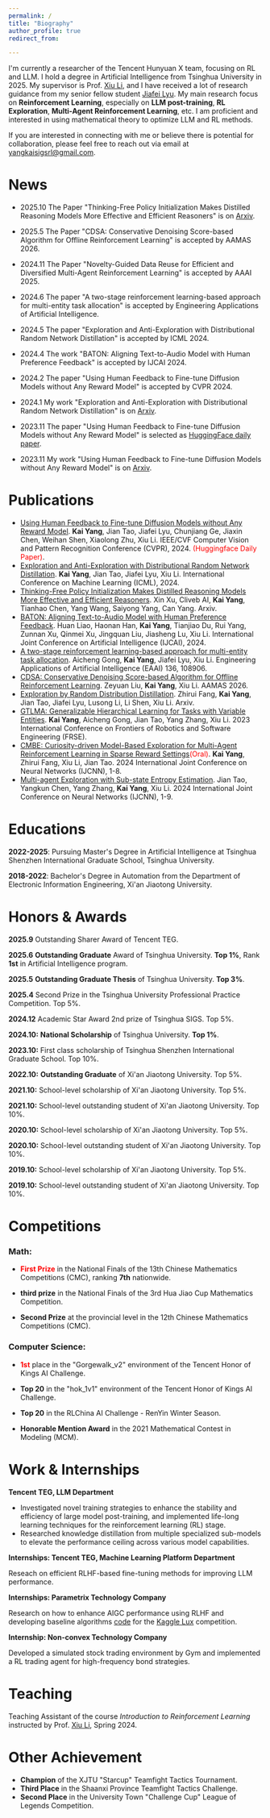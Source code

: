 ```yaml
---
permalink: /
title: "Biography"
author_profile: true
redirect_from: 

---
```


I'm currently a researcher of the Tencent Hunyuan X team, focusing on RL and LLM. I hold a degree in Artificial Intelligence from Tsinghua University in 2025. My supervisor is Prof. [Xiu Li](https://scholar.google.com/citations?user=Xrh1OIUAAAAJ&hl=en), and I have received a lot of research guidance from my senior fellow student [Jiafei Lyu](https://dmksjfl.github.io/). My main research focus on **Reinforcement Learning**, especially on **LLM post-training**, **RL Exploration**, **Multi-Agent Reinforcement Learning**, etc. I am proficient and interested in using mathematical theory to optimize LLM and RL methods.

If you are interested in connecting with me or believe there is potential for collaboration, please feel free to reach out via email at [yangkaisigsrl@gmail.com](mailto:yangkaisigsrl@gmail.com).

News
=====
- 2025.10 The Paper "Thinking-Free Policy Initialization Makes Distilled Reasoning Models More Effective and Efficient Reasoners" is on [Arxiv](https://arxiv.org/abs/2509.26226). 

- 2025.5 The Paper "CDSA: Conservative Denoising Score-based Algorithm for Offline Reinforcement Learning" is accepted by AAMAS 2026.

- 2024.11 The Paper "Novelty-Guided Data Reuse for Efficient and Diversified Multi-Agent Reinforcement Learning" is accepted by AAAI 2025.

- 2024.6 The paper "A two-stage reinforcement learning-based approach for multi-entity task allocation" is accepted by Engineering Applications of Artificial Intelligence.

- 2024.5 The paper "Exploration and Anti-Exploration with Distributional Random Network Distillation" is accepted by ICML 2024.

- 2024.4 The work "BATON: Aligning Text-to-Audio Model with Human Preference Feedback" is accepted by IJCAI 2024.

- 2024.2 The paper "Using Human Feedback to Fine-tune Diffusion Models without Any Reward Model" is accepted by CVPR 2024.

- 2024.1 My work "Exploration and Anti-Exploration with Distributional Random Network Distillation" is on [Arxiv](https://arxiv.org/abs/2401.09750).

- 2023.11 The paper "Using Human Feedback to Fine-tune Diffusion Models without Any Reward Model" is selected as [HuggingFace daily paper](https://huggingface.co/papers/2311.13231).

- 2023.11 My work "Using Human Feedback to Fine-tune Diffusion Models without Any Reward Model" is on [Arxiv](https://arxiv.org/abs/2311.13231).

Publications
======
- [Using Human Feedback to Fine-tune Diffusion Models without Any Reward Model](https://openaccess.thecvf.com/content/CVPR2024/html/Yang_Using_Human_Feedback_to_Fine-tune_Diffusion_Models_without_Any_Reward_CVPR_2024_paper.html). **Kai Yang**, Jian Tao, Jiafei Lyu, Chunjiang Ge, Jiaxin Chen, Weihan Shen, Xiaolong Zhu, Xiu Li. IEEE/CVF Computer Vision and Pattern Recognition Conference (CVPR), 2024. <font color="red">(Huggingface Daily Paper)</font>.
- [Exploration and Anti-Exploration with Distributional Random Network Distillation](https://arxiv.org/abs/2401.09750). **Kai Yang**, Jian Tao, Jiafei Lyu, Xiu Li. International Conference on Machine Learning (ICML), 2024.
- [Thinking-Free Policy Initialization Makes Distilled Reasoning Models More Effective and Efficient Reasoners](https://arxiv.org/abs/2509.26226). Xin Xu, Cliveb AI, **Kai Yang**, Tianhao Chen, Yang Wang, Saiyong Yang, Can Yang. Arxiv.
- [BATON: Aligning Text-to-Audio Model with Human Preference Feedback](https://arxiv.org/abs/2402.00744). Huan Liao, Haonan Han, **Kai Yang**, Tianjiao Du, Rui Yang, Zunnan Xu, Qinmei Xu, Jingquan Liu, Jiasheng Lu, Xiu Li. International Joint Conference on Artificial Intelligence (IJCAI), 2024.
- [A two-stage reinforcement learning-based approach for multi-entity task allocation](https://www.sciencedirect.com/science/article/abs/pii/S0952197624010649). Aicheng Gong, **Kai Yang**, Jiafei Lyu, Xiu Li. Engineering Applications of Artificial Intelligence (EAAI) 136, 108906.
- [CDSA: Conservative Denoising Score-based Algorithm for Offline Reinforcement Learning](https://arxiv.org/pdf/2406.07541). Zeyuan Liu, **Kai Yang**, Xiu Li. AAMAS 2026.
- [Exploration by Random Distribution Distillation](https://arxiv.org/abs/2505.11044). Zhirui Fang, **Kai Yang**, Jian Tao, Jiafei Lyu, Lusong Li, Li Shen, Xiu Li. Arxiv.
- [GTLMA: Generalizable Hierarchical Learning for Tasks with Variable Entities](). **Kai Yang**, Aicheng Gong, Jian Tao, Yang Zhang, Xiu Li. 2023 International Conference on Frontiers of Robotics and Software Engineering (FRSE).
- [CMBE: Curiosity-driven Model-Based Exploration for Multi-Agent Reinforcement Learning in Sparse Reward Settings](https://ieeexplore.ieee.org/abstract/document/10650769/)<font color="red">(Oral)</font>. **Kai Yang**, Zhirui Fang, Xiu Li, Jian Tao. 2024 International Joint Conference on Neural Networks (IJCNN), 1-8.
- [Multi-agent Exploration with Sub-state Entropy Estimation](https://ieeexplore.ieee.org/abstract/document/10649966/). Jian Tao, Yangkun Chen, Yang Zhang, **Kai Yang**, Xiu Li. 2024 International Joint Conference on Neural Networks (IJCNN), 1-9.
  
Educations
======

**2022-2025**: Pursuing Master's Degree in Artificial Intelligence at Tsinghua Shenzhen International Graduate School, Tsinghua University.

**2018-2022**: Bachelor's Degree in Automation from the Department of Electronic Information Engineering, Xi'an Jiaotong University.

Honors & Awards
======
**2025.9** Outstanding Sharer Award of Tencent TEG.

**2025.6** **Outstanding Graduate​** Award of Tsinghua University​​. **Top 1%**, Rank **1st** in Artificial Intelligence program.

**2025.5** **​​Outstanding Graduate Thesis** of Tsinghua University​​. **Top 3%**.

**2025.4** Second Prize in the Tsinghua University Professional Practice Competition. Top 5%.

**2024.12** Academic Star Award 2nd prize of Tsinghua SIGS. Top 5%.

**2024.10:** **National Scholarship** of Tsinghua University. **Top 1%**.

**2023.10:** First class scholarship of Tsinghua Shenzhen International Graduate School. Top 10%.

**2022.10:** **Outstanding Graduate** of Xi'an Jiaotong University. Top 5%.

**2021.10:** School-level scholarship of Xi'an Jiaotong University. Top 5%.

**2021.10:** School-level outstanding student of Xi'an Jiaotong University. Top 10%.

**2020.10:** School-level scholarship of Xi'an Jiaotong University. Top 5%.

**2020.10:** School-level outstanding student of Xi'an Jiaotong University. Top 10%.

**2019.10:** School-level scholarship of Xi'an Jiaotong University. Top 5%.

**2019.10:** School-level outstanding student of Xi'an Jiaotong University. Top 10%.

Competitions
======

### Math:

- **<font color="red">First Prize</font>** in the National Finals of the 13th Chinese Mathematics Competitions (CMC), ranking **7th** nationwide.

- **third prize** in the National Finals of the 3rd Hua Jiao Cup Mathematics Competition.

- **Second Prize** at the provincial level in the 12th Chinese Mathematics Competitions (CMC).


### Computer Science:

- **<font color="red">1st</font>** place in the "Gorgewalk_v2" environment of the Tencent Honor of Kings AI Challenge.

- **Top 20** in the "hok_1v1" environment of the Tencent Honor of Kings AI Challenge.

- **Top 20** in the RLChina AI Challenge - RenYin Winter Season.

- **Honorable Mention Award** in the 2021 Mathematical Contest in Modeling (MCM).

Work & Internships
======
**Tencent TEG, LLM Department**
- Investigated novel training strategies to enhance the stability and efficiency of large model post-training, and implemented life-long learning techniques for the reinforcement learning (RL) stage.
- Researched knowledge distillation from multiple specialized sub-models to elevate the performance ceiling across various model capabilities.

**Internships: Tencent TEG, Machine Learning Platform Department**

Reseach on efficient RLHF-based fine-tuning methods for improving LLM performance.

**Internships: Parametrix Technology Company**

Research on how to enhance AIGC performance using RLHF and developing baseline algorithms [code](https://github.com/RoboEden/Luxai-s2-Baseline?tab=readme-ov-file) for the [Kaggle Lux](https://www.kaggle.com/competitions/lux-ai-season-2-neurips-stage-2) competition.

**Internship: Non-convex Technology Company**

Developed a simulated stock trading environment by Gym and implemented a RL trading agent for high-frequency bond strategies.

Teaching
====

Teaching Assistant of the course *Introduction to Reinforcement Learning* instructed by Prof. [Xiu Li](https://scholar.google.com/citations?user=Xrh1OIUAAAAJ&hl=en), Spring 2024.

Other Achievement
====

- **Champion** of the XJTU "Starcup" Teamfight Tactics Tournament.
- **Third Place** in the Shaanxi Province Teamfight Tactics Challenge.​
- **Second Place** in the University Town "Challenge Cup" League of Legends Competition.​

  
<script type="text/javascript" src="//rf.revolvermaps.com/0/0/8.js?i=581m307h0ja&amp;m=7&amp;c=ff00ff&amp;cr1=ffffff&amp;f=arial&amp;l=33" async="async"></script>
